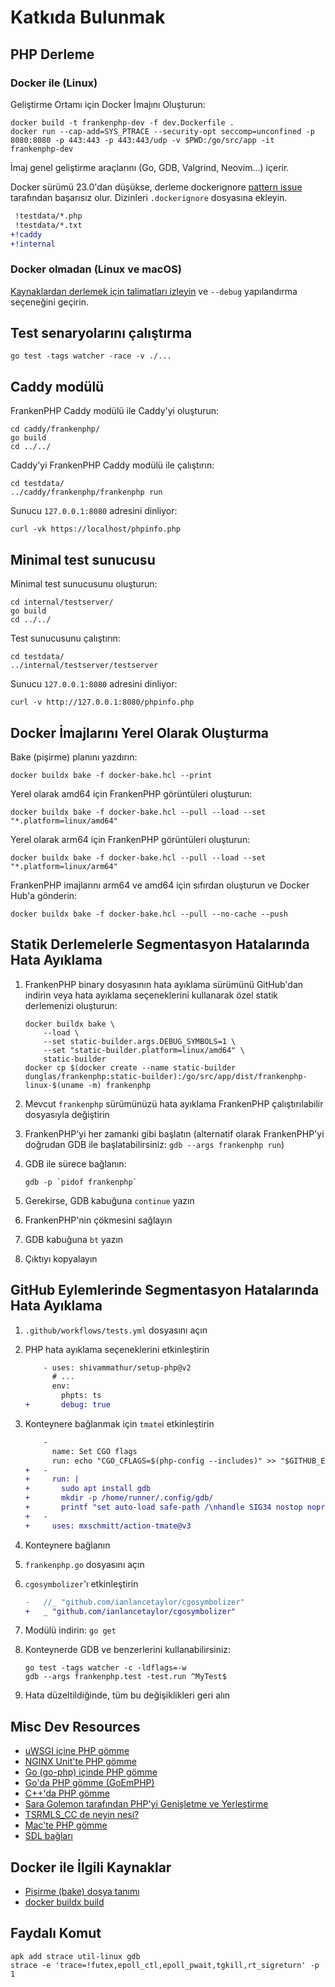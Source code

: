 # Katkıda Bulunmak

## PHP Derleme

### Docker ile (Linux)

Geliştirme Ortamı için Docker İmajını Oluşturun:

```console
docker build -t frankenphp-dev -f dev.Dockerfile .
docker run --cap-add=SYS_PTRACE --security-opt seccomp=unconfined -p 8080:8080 -p 443:443 -p 443:443/udp -v $PWD:/go/src/app -it frankenphp-dev
```

İmaj genel geliştirme araçlarını (Go, GDB, Valgrind, Neovim...) içerir.

Docker sürümü 23.0'dan düşükse, derleme dockerignore [pattern issue](https://github.com/moby/moby/pull/42676) tarafından başarısız olur. Dizinleri `.dockerignore` dosyasına ekleyin.

```patch
 !testdata/*.php
 !testdata/*.txt
+!caddy
+!internal
```

### Docker olmadan (Linux ve macOS)

[Kaynaklardan derlemek için talimatları izleyin](https://frankenphp.dev/docs/compile/) ve `--debug` yapılandırma seçeneğini geçirin.

## Test senaryolarını çalıştırma

```console
go test -tags watcher -race -v ./...
```

## Caddy modülü

FrankenPHP Caddy modülü ile Caddy'yi oluşturun:

```console
cd caddy/frankenphp/
go build
cd ../../
```

Caddy'yi FrankenPHP Caddy modülü ile çalıştırın:

```console
cd testdata/
../caddy/frankenphp/frankenphp run
```

Sunucu `127.0.0.1:8080` adresini dinliyor:

```console
curl -vk https://localhost/phpinfo.php
```

## Minimal test sunucusu

Minimal test sunucusunu oluşturun:

```console
cd internal/testserver/
go build
cd ../../
```

Test sunucusunu çalıştırın:

```console
cd testdata/
../internal/testserver/testserver
```

Sunucu `127.0.0.1:8080` adresini dinliyor:

```console
curl -v http://127.0.0.1:8080/phpinfo.php
```

## Docker İmajlarını Yerel Olarak Oluşturma

Bake (pişirme) planını yazdırın:

```console
docker buildx bake -f docker-bake.hcl --print
```

Yerel olarak amd64 için FrankenPHP görüntüleri oluşturun:

```console
docker buildx bake -f docker-bake.hcl --pull --load --set "*.platform=linux/amd64"
```

Yerel olarak arm64 için FrankenPHP görüntüleri oluşturun:

```console
docker buildx bake -f docker-bake.hcl --pull --load --set "*.platform=linux/arm64"
```

FrankenPHP imajlarını arm64 ve amd64 için sıfırdan oluşturun ve Docker Hub'a gönderin:

```console
docker buildx bake -f docker-bake.hcl --pull --no-cache --push
```

## Statik Derlemelerle Segmentasyon Hatalarında Hata Ayıklama

1. FrankenPHP binary dosyasının hata ayıklama sürümünü GitHub'dan indirin veya hata ayıklama seçeneklerini kullanarak özel statik derlemenizi oluşturun:

    ```console
    docker buildx bake \
        --load \
        --set static-builder.args.DEBUG_SYMBOLS=1 \
        --set "static-builder.platform=linux/amd64" \
        static-builder
    docker cp $(docker create --name static-builder dunglas/frankenphp:static-builder):/go/src/app/dist/frankenphp-linux-$(uname -m) frankenphp
    ```

2. Mevcut `frankenphp` sürümünüzü hata ayıklama FrankenPHP çalıştırılabilir dosyasıyla değiştirin
3. FrankenPHP'yi her zamanki gibi başlatın (alternatif olarak FrankenPHP'yi doğrudan GDB ile başlatabilirsiniz: `gdb --args frankenphp run`)
4. GDB ile sürece bağlanın:

    ```console
    gdb -p `pidof frankenphp`
    ```

5. Gerekirse, GDB kabuğuna `continue` yazın
6. FrankenPHP'nin çökmesini sağlayın
7. GDB kabuğuna `bt` yazın
8. Çıktıyı kopyalayın

## GitHub Eylemlerinde Segmentasyon Hatalarında Hata Ayıklama

1. `.github/workflows/tests.yml` dosyasını açın
2. PHP hata ayıklama seçeneklerini etkinleştirin

    ```patch
        - uses: shivammathur/setup-php@v2
          # ...
          env:
            phpts: ts
    +       debug: true
    ```

3. Konteynere bağlanmak için `tmate`i etkinleştirin

    ```patch
        -
          name: Set CGO flags
          run: echo "CGO_CFLAGS=$(php-config --includes)" >> "$GITHUB_ENV"
    +   -
    +     run: |
    +       sudo apt install gdb
    +       mkdir -p /home/runner/.config/gdb/
    +       printf "set auto-load safe-path /\nhandle SIG34 nostop noprint pass" > /home/runner/.config/gdb/gdbinit
    +   -
    +     uses: mxschmitt/action-tmate@v3
    ```

4. Konteynere bağlanın
5. `frankenphp.go` dosyasını açın
6. `cgosymbolizer`'ı etkinleştirin

    ```patch
    -	//_ "github.com/ianlancetaylor/cgosymbolizer"
    +	_ "github.com/ianlancetaylor/cgosymbolizer"
    ```

7. Modülü indirin: `go get`
8. Konteynerde GDB ve benzerlerini kullanabilirsiniz:

    ```console
    go test -tags watcher -c -ldflags=-w
    gdb --args frankenphp.test -test.run ^MyTest$
    ```

9. Hata düzeltildiğinde, tüm bu değişiklikleri geri alın

## Misc Dev Resources

* [uWSGI içine PHP gömme](https://github.com/unbit/uwsgi/blob/master/plugins/php/php_plugin.c)
* [NGINX Unit'te PHP gömme](https://github.com/nginx/unit/blob/master/src/nxt_php_sapi.c)
* [Go (go-php) içinde PHP gömme](https://github.com/deuill/go-php)
* [Go'da PHP gömme (GoEmPHP)](https://github.com/mikespook/goemphp)
* [C++'da PHP gömme](https://gist.github.com/paresy/3cbd4c6a469511ac7479aa0e7c42fea7)
* [Sara Golemon tarafından PHP'yi Genişletme ve Yerleştirme](https://books.google.fr/books?id=zMbGvK17_tYC&pg=PA254&lpg=PA254#v=onepage&q&f=false)
* [TSRMLS_CC de neyin nesi?](http://blog.golemon.com/2006/06/what-heck-is-tsrmlscc-anyway.html)
* [Mac'te PHP gömme](https://gist.github.com/jonnywang/61427ffc0e8dde74fff40f479d147db4)
* [SDL bağları](https://pkg.go.dev/github.com/veandco/go-sdl2@v0.4.21/sdl#Main)

## Docker ile İlgili Kaynaklar

* [Pişirme (bake) dosya tanımı](https://docs.docker.com/build/customize/bake/file-definition/)
* [docker buildx build](https://docs.docker.com/engine/reference/commandline/buildx_build/)

## Faydalı Komut

```console
apk add strace util-linux gdb
strace -e 'trace=!futex,epoll_ctl,epoll_pwait,tgkill,rt_sigreturn' -p 1
```
